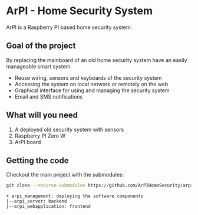 # ArPI - Home Security System

ArPI is a Raspberry PI based home security system.

## Goal of the project

By replacing the mainboard of an old home security system have an easily manageable smart system.

* Reuse wiring, sensors and keyboards of the security system
* Accessing the system on local network or remotely on the web
* Graphical interface for using and managing the security system
* Email and SMS notifications

## What will you need

1. A deployed old security system with sensors
2. Raspberry PI Zero W
3. ArPI board

## Getting the code

Checkout the main project with the submodules:

```bash
git clone --recurse-submodules https://github.com/ArPIHomeSecurity/arpi_management.git
```

```
+ arpi_management: deploying the software components
|--arpi_server: backend
|--arpi_webapplication: frontend
```
